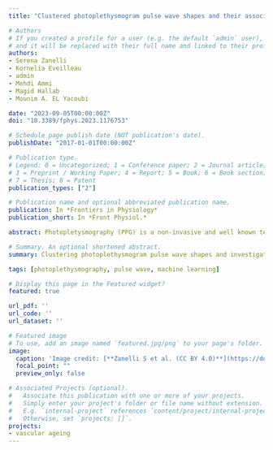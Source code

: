 ```yaml
---
title: "Clustered photoplethysmogram pulse wave shapes and their associations with clinical data"

# Authors
# If you created a profile for a user (e.g. the default `admin` user), write the username (folder name) here 
# and it will be replaced with their full name and linked to their profile.
authors:
- Serena Zanelli
- Kornelia Eveilleau
- admin
- Mehdi Ammi
- Magid Hallab
- Mounim A. EL Yacoubi

date: "2023-09-05T00:00:00Z"
doi: "10.3389/fphys.2023.1176753"

# Schedule page publish date (NOT publication's date).
publishDate: "2017-01-01T00:00:00Z"

# Publication type.
# Legend: 0 = Uncategorized; 1 = Conference paper; 2 = Journal article;
# 3 = Preprint / Working Paper; 4 = Report; 5 = Book; 6 = Book section;
# 7 = Thesis; 8 = Patent
publication_types: ["2"]

# Publication name and optional abbreviated publication name.
publication: In *Frontiers in Physiology*
publication_short: In *Front Physiol.*

abstract: Photopletysmography (PPG) is a non-invasive and well known technology that enables the recording of the digital volume pulse (DVP). Although PPG is largely employed in research, several aspects remain unknown. One of these is represented by the lack of information about how many waveform classes best express the variability in shape. In the literature, it is common to classify DVPs into four classes based on the dicrotic notch position. However, when working with real data, labelling waveforms with one of these four classes is no longer straightforward and may be challenging. The correct identification of the DVP shape could enhance the precision and the reliability of the extracted bio markers. In this work we proposed unsupervised machine learning and deep learning approaches to overcome the data labelling limitations. Concretely we performed a K-medoids based clustering that takes as input (i) DVP handcrafted features, (ii) similarity matrix computed with the Derivative Dynamic Time Warping and (iii) DVP features extracted from a CNN AutoEncoder. All the cited methods have been tested first by imposing four medoids representative of the Dawber classes, and after by automatically searching four clusters. We then searched the optimal number of clusters for each method using silhouette score, the prediction strength and inertia. To validate the proposed approaches we analyse the dissimilarities in the clinical data related to obtained clusters.

# Summary. An optional shortened abstract.
summary: Clustering photoplethysmogram pulse wave shapes and investigating clinical characteristics of different clusters.

tags: [photoplethysmography, pulse wave, machine learning]

# Display this page in the Featured widget?
featured: true

url_pdf: ''
url_code: ''
url_dataset: ''

# Featured image
# To use, add an image named `featured.jpg/png` to your page's folder. 
image:
  caption: 'Image credit: [**Zanelli S et al. (CC BY 4.0)**](https://doi.org/10.3389/fphys.2023.1176753)'
  focal_point: ""
  preview_only: false

# Associated Projects (optional).
#   Associate this publication with one or more of your projects.
#   Simply enter your project's folder or file name without extension.
#   E.g. `internal-project` references `content/project/internal-project/index.md`.
#   Otherwise, set `projects: []`.
projects:
- vascular ageing
---
```



